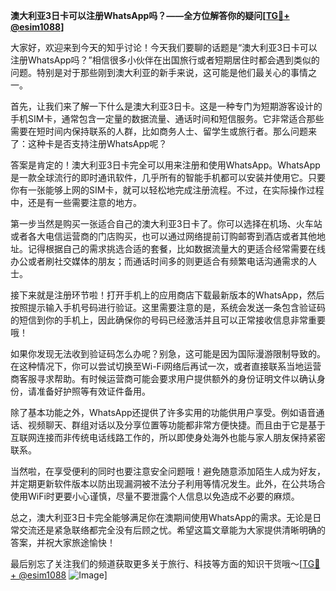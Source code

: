 **澳大利亚3日卡可以注册WhatsApp吗？——全方位解答你的疑问[[TG💪+ @esim1088](https://t.me/s/esim1088)]**

大家好，欢迎来到今天的知乎讨论！今天我们要聊的话题是“澳大利亚3日卡可以注册WhatsApp吗？”相信很多小伙伴在出国旅行或者短期居住时都会遇到类似的问题。特别是对于那些刚到澳大利亚的新手来说，这可能是他们最关心的事情之一。

首先，让我们来了解一下什么是澳大利亚3日卡。这是一种专门为短期游客设计的手机SIM卡，通常包含一定量的数据流量、通话时间和短信服务。它非常适合那些需要在短时间内保持联系的人群，比如商务人士、留学生或旅行者。那么问题来了：这种卡是否支持注册WhatsApp呢？

答案是肯定的！澳大利亚3日卡完全可以用来注册和使用WhatsApp。WhatsApp是一款全球流行的即时通讯软件，几乎所有的智能手机都可以安装并使用它。只要你有一张能够上网的SIM卡，就可以轻松地完成注册流程。不过，在实际操作过程中，还是有一些需要注意的地方。

第一步当然是购买一张适合自己的澳大利亚3日卡了。你可以选择在机场、火车站或者各大电信运营商的门店购买，也可以通过网络提前订购邮寄到酒店或者其他地址。记得根据自己的需求挑选合适的套餐，比如数据流量大的更适合经常需要在线办公或者刷社交媒体的朋友；而通话时间多的则更适合有频繁电话沟通需求的人士。

接下来就是注册环节啦！打开手机上的应用商店下载最新版本的WhatsApp，然后按照提示输入手机号码进行验证。这里需要注意的是，系统会发送一条包含验证码的短信到你的手机上，因此确保你的号码已经激活并且可以正常接收信息非常重要哦！

如果你发现无法收到验证码怎么办呢？别急，这可能是因为国际漫游限制导致的。在这种情况下，你可以尝试切换至Wi-Fi网络后再试一次，或者直接联系当地运营商客服寻求帮助。有时候运营商可能会要求用户提供额外的身份证明文件以确认身份，请准备好护照等有效证件备用。

除了基本功能之外，WhatsApp还提供了许多实用的功能供用户享受。例如语音通话、视频聊天、群组对话以及分享位置等功能都非常方便快捷。而且由于它是基于互联网连接而非传统电话线路工作的，所以即使身处海外也能与家人朋友保持紧密联系。

当然啦，在享受便利的同时也要注意安全问题哦！避免随意添加陌生人成为好友，并定期更新软件版本以防出现漏洞被不法分子利用等情况发生。此外，在公共场合使用WiFi时更要小心谨慎，尽量不要泄露个人信息以免造成不必要的麻烦。

总之，澳大利亚3日卡完全能够满足你在澳期间使用WhatsApp的需求。无论是日常交流还是紧急联络都完全没有后顾之忧。希望这篇文章能为大家提供清晰明确的答案，并祝大家旅途愉快！

最后别忘了关注我们的频道获取更多关于旅行、科技等方面的知识干货哦～[[TG💪+ @esim1088](https://t.me/s/esim1088) ![Image](https://i.postimg.cc/4NQfJmqS/Snipaste-2025-05-13-00-14-12.png)]